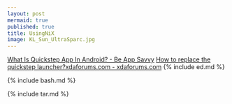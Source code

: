 ```yaml
---
layout: post
mermaid: true
published: true
title: UsingNiX
image: KL_Sun_UltraSparc.jpg
---
```



[What Is Quickstep App In Android? - Be App Savvy](https://www.youtube.com/watch?v=RxD981KXGhU)
[How to replace the quickstep launcher?xdaforums.com  - xdaforums.com](https://xdaforums.com/t/how-to-replace-the-quickstep-launcher.4656578/)
{% include ed.md %}

{% include bash.md %}

{% include tar.md %}


